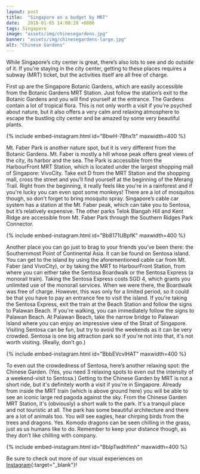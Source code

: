 ```yaml
---
layout: post
title:  "Singapore on a budget by MRT"
date:   2018-01-05 14:00:28 +0800
tags: Singapore
image: "assets/img/chinesegardens.jpg"
banner: "assets/img/chinesegardens-large.jpg"
alt: "Chinese Gardens"
---
```

While Singapore’s city center is great, there’s also lots to see and do outside of it. If you're staying in the city center, getting to these places requires a subway (MRT) ticket, but the activities itself are all free of charge. 

First up are the Singapore Botanic Gardens, which are easily accessible from the Botanic Gardens MRT Station. Just follow the station’s exit to the Botanic Gardens and you will find yourself at the entrance. The Gardens contain a lot of tropical flora. This is not only worth a visit if you're psyched about nature, but it also offers a very calm and relaxing atmosphere to escape the bustling city center and be amazed by some very beautiful plants. 

{% include embed-instagram.html id="BbwH-7Bhx1t" maxwidth=400 %}

Mt. Faber Park is another nature spot, but it is very different from the Botanic Gardens. Mt. Faber is mostly a hill whose peak offers great views of the city, its harbor and the sea. The Park is accessible from the HarbourFront MRT Station, which is located under the largest shopping mall of Singapore: VivoCity. Take exit D from the MRT Station and the shopping mall, cross the street and you’ll find yourself at the beginning of the Merang Trail. Right from the beginning, it really feels like you're in a rainforest and if you're lucky you can even spot some monkeys! There are a lot of mosquitos though, so don't forget to bring mosquito spray. Singapore’s cable car system has a station at the Mt. Faber peak, which can take you to Sentosa, but it’s relatively expensive. The other parks Telok Blangah Hill and Kent Ridge are accessible from Mt. Faber Park through the Southern Ridges Park Connector. 

{% include embed-instagram.html id="Bb8171UBpfK" maxwidth=400 %}

Another place you can go just to brag to your friends you’ve been there: the Southernmost Point of Continental Asia. It can be found on Sentosa island. You can get to the island by using the aforementioned cable car from Mt. Faber (and VivoCity), or by taking the MRT to HarbourFront Station, from where you can either take the Sentosa Boardwalk or the Sentosa Express (a monorail train). Taking the Sentosa Express costs SGD 4, which grants you unlimited use of the monorail services. When we were there, the Boardwalk was free of charge. However, this was only for a limited period, so it could be that you have to pay an entrance fee to visit the island. If you're taking the Sentosa Express, exit the train at the Beach Station and follow the signs to Palawan Beach. If you're walking, you can immediately follow the signs to Palawan Beach. At Palawan Beach, take the narrow bridge to Palawan Island where you can enjoy an impressive view of the Strait of Singapore. Visiting Sentosa can be fun, but try to avoid the weekends as it can be very crowded. Sentosa is one big attraction park so if you're not into that, it's not worth visiting. (Really, don’t go.)

{% include embed-instagram.html id="BbbEVcvlHAT" maxwidth=400 %}

To even out the crowdedness of Sentosa, here’s another relaxing spot: the Chinese Garden. (Yes, you need 3 relaxing spots to even out the intensity of a weekend-visit to Sentosa.) Getting to the Chinese Garden by MRT is not a short ride, but it's definitely worth a visit if you're in Singapore. Already from inside the MRT train (which is above ground here) you will be able to see an iconic large red pagoda against the sky. From the Chinese Garden MRT Station, it's (obviously) a short walk to the park. It's a tranquil place and not touristic at all. The park has some beautiful architecture and there are a lot of animals too. You will see eagles, hear chirping birds from the trees and dragons. Yes. Komodo dragons can be seen chilling in the grass, just as us humans like to do. Remember to keep your distance though, as they don’t like chilling with company. 

{% include embed-instagram.html id="BblpTwdhYmh" maxwidth=400 %}

Be sure to check out more of our visual experiences on  [Instagram][instagram]{:target="_blank"}!

[instagram]: https://instagram.com/kipamojo
